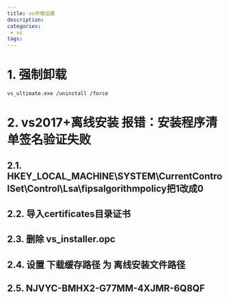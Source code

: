 ```yaml
---
title: vs环境设置
description:
categories:
 - vs
tags:
---
```



# 1. 强制卸载
```
vs_ultimate.exe /uninstall /force
```

# 2. vs2017+离线安装 报错：安装程序清单签名验证失败

## 2.1. HKEY_LOCAL_MACHINE\SYSTEM\CurrentControlSet\Control\Lsa\fipsalgorithmpolicy把1改成0
## 2.2. 导入certificates目录证书
## 2.3. 删除 vs_installer.opc
## 2.4. 设置 下载缓存路径 为 离线安装文件路径
## 2.5. NJVYC-BMHX2-G77MM-4XJMR-6Q8QF